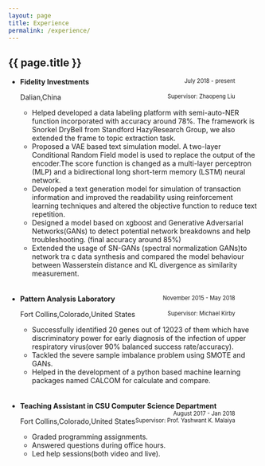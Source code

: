 ```yaml
---
layout: page
title: Experience
permalink: /experience/
---
```


<h2> {{ page.title }} </h2>
<ul class = "talk">
<li><b>Fidelity Investments</b>
<span style = "float:right;font-size:80%;margin-right:10%;">July 2018 - present</span>
<p>Dalian,China
<span style = "float:right;font-size:80%;margin-right:10%;">Supervisor: Zhaopeng Liu</span>
</p>
<ul class = "secondary_list">
      <li>Helped developed a data labeling platform with semi-auto-NER function incorporated with accuracy around 78%. The framework is Snorkel DryBell from Standford HazyResearch Group, we also extended the frame to topic extraction task.</li>
      <li>Proposed a VAE based text simulation model. A two-layer Conditional Random Field model is used to replace the output of the encoder.The score function is changed as a multi-layer perceptron (MLP)  and a bidirectional long short-term memory (LSTM) neural network.</li>
      <li>Developed a text generation model for simulation of transaction information and improved the readability using reinforcement learning techniques and altered the objective function to reduce text repetition.</li>
      <li>Designed a model based on xgboost and Generative Adversarial Networks(GANs) to detect potential network breakdowns and help troubleshooting. (final accuracy around 85%)</li>
      <li>Extended the usage of SN-GANs (spectral normalization GANs)to network tra c data synthesis and compared the model behaviour between Wasserstein distance and KL divergence as similarity measurement.</li>

</ul>
</li>
<br>
<br>
<li>
<b>Pattern Analysis Laboratory</b>
<span style = "float:right;font-size:80%;margin-right:10%;"> November 2015 - May 2018</span>
<p>Fort Collins,Colorado,United States
<span style = "float:right;font-size:80%;margin-right:10%;">Supervisor: Michael Kirby</span>
</p>
<ul class = "secondary_list">
      <li>Successfully identified 20 genes out of 12023 of them which have discriminatory power for early diagnosis of the infection of upper respiratory virus(over 90% balanced success rate/accuracy).</li>
      <li>Tackled the severe sample imbalance problem using SMOTE and GANs.</li>
      <li>Helped in the development of a python based machine learning packages
      named CALCOM for calculate and compare.</li>
</ul>
</li>

<br>
<br>

<li>
<b>Teaching Assistant in CSU Computer Science Department</b>
<span style = "float:right;font-size:80%;margin-right:10%;"> August 2017 - Jan 2018</span>
<p>Fort Collins,Colorado,United States
<span style = "float:right;font-size:80%;margin-right:10%;">Supervisor: Prof. Yashwant K. Malaiya</span>
</p>
<ul class = "secondary_list">
      <li>Graded programming assignments.</li>
      <li>Answered questions during office hours.</li>
      <li>Led help sessions(both video and live).</li>
</ul>
</li>


</ul>
